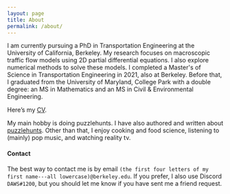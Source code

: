 ```yaml
---
layout: page
title: About
permalink: /about/
---
```

I am currently pursuing a PhD in Transportation Engineering at the University of California, Berkeley. My research focuses on macroscopic traffic flow models using 2D partial differential equations. I also explore numerical methods to solve these models. I completed a Master's of Science in Transportation Engineering in 2021, also at Berkeley. Before that, I graduated from the University of Maryland, College Park with a double degree: an MS in Mathematics and an MS in Civil & Environmental Engineering.

Here’s my [CV](/dawsonDo_CV_grad.pdf).

My main hobby is doing puzzlehunts. I have also authored and written about [puzzlehunts](/puzzles/). Other than that, I enjoy cooking and food science, listening to (mainly) pop music, and watching reality tv. 

#### Contact

The best way to contact me is by email `(the first four letters of my first name---all lowercase)@berkeley.edu`. If you prefer, I also use Discord `DAWS#1200`, but you should let me know if you have sent me a friend request.
